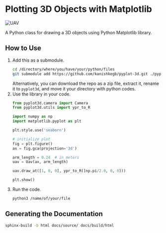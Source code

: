 # Plotting 3D Objects with Matplotlib


![UAV](media/video.gif)

A Python class for drawing a 3D objects using Python Matplotlib library.

## How to Use

1. Add this as a submodule.
    ```sh
    cd /directory/where/you/have/your/python/files
    git submodule add https://github.com/kanishkegb/pyplot-3d.git ./pyplot3d
    ```
    Alternatively, you can download the repo as a zip file, extract it, rename it to `pyplot3d`, and move it your directory with python codes.
1. Use the library in your code.
    ```python
    from pyplot3d.camera import Camera
    from pyplot3d.utils import ypr_to_R

    import numpy as np
    import matplotlib.pyplot as plt

    plt.style.use('seaborn')

    # initialize plot
    fig = plt.figure()
    ax = fig.gca(projection='3d')
    
    arm_length = 0.24  # in meters
    uav = Uav(ax, arm_length)

    uav.draw_at([1, 0, 0], ypr_to_R([np.pi/2.0, 0, 0]))

    plt.show()
    ```
1. Run the code.
    ```sh
    python3 /name/of/your/file
    ```

## Generating the Documentation
```sh
sphinx-build -b html docs/source/ docs/build/html
```